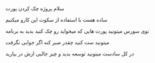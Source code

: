 سلام پروژه چک کردن پورت 

ساده هست با استفاده از سکوت این کارو میکنیم

توی سورس میتونید پورت هایی که میخواید رو چک کنید بدید به برنامه

میتونید ست کنید چقدر صبر کنه اگر جوابی نگرفت

در کل سادست میتونید توسعه بدید و چیز جالبی ازش در بیارید


